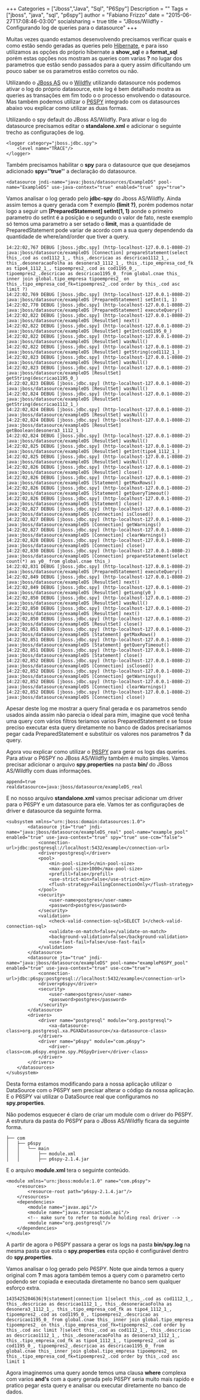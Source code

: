 +++
Categories = ["Jboss","Java", "Sql", "P6Spy"]
Description = ""
Tags = ["jboss", "java", "sql", "p6spy"]
author = "Fabiano Frizzo"
date = "2015-06-27T17:08:46-03:00"
socialsharing = true
title = "JBoss/Wildfly - Configurando log de queries para o datasource"
+++

Muitas vezes quando estamos desenvolvendo precisamos verificar quais e como estão sendo geradas as queries pelo [Hibernate](http://hibernate.org), e para isso utilizamos as opções do próprio hibernate a **show_sql** e a **format_sql** porém estas opções nos mostram as queries com varias **?** no lugar dos parametros que estão sendo passados para a query assim dificultando um pouco saber se os parametros estão corretos ou não.

Utilizando o [JBoss AS](http://jbossas.jboss.org) ou o [Wildfly](http://wildfly.org) utilizando datasource nós podemos ativar o log do próprio datasource, este log é bem detalhado mostra as queries as transações em fim todo o o processo envolvendo o datasource. Mas também podemos utilizar o [P6SPY](https://github.com/p6spy/p6spy) integrado com os datasources abaixo vou explicar como utilizar as duas formas.

Utilizando o spy default do JBoss AS/Wildfly.
Para ativar o log do datasource precisamos editar o **standalone.xml** e adicionar o seguinte trecho as configurações de log.
```
<logger category="jboss.jdbc.spy">
    <level name="TRACE"/>
</logger>
```
Também precisamos habilitar o **spy** para o datasource que que desejamos adicionado **spy=''true''** a declaração do datasource.
```
<datasource jndi-name="java:jboss/datasources/ExampleDS" pool-name="ExampleDS" use-java-context="true" enabled="true" spy="true">
```

Vamos analisar o log gerado pelo **jdbc-spy** do Jboss AS/Wildfly. Ainda assim temos a query gerada com **?** exemplo **(limit ?)**, porém podemos notar logo a seguir um **[PreparedStatement] setInt(1, 1)** aonde o primeiro parametro do setInt é a posição e o segundo o valor de fato, neste exemplo só temos uma parametro a ser setado o **limit**, mas a quantidade de PreparedStatement pode variar de acordo com a sua query dependendo da quantidade de where/and/order que tiver a query.
```
14:22:02,767 DEBUG [jboss.jdbc.spy] (http-localhost-127.0.0.1-8080-2) java:jboss/datasource/exampleDS [Connection] prepareStatement(select this_.cod as cod1112_1_, this_.descricao as descricao1112_1_, this_.desoneracaoFolha as desonera3_1112_1_, this_.tipo_empresa_cod_fk as tipo4_1112_1_, tipoempres2_.cod as cod1195_0_, tipoempres2_.descricao as descricao1195_0_ from global.cnae this_ inner join global.tipo_empresa tipoempres2_ on this_.tipo_empresa_cod_fk=tipoempres2_.cod order by this_.cod asc limit ?)
14:22:02,769 DEBUG [jboss.jdbc.spy] (http-localhost-127.0.0.1-8080-2) java:jboss/datasource/exampleDS [PreparedStatement] setInt(1, 1)
14:22:02,770 DEBUG [jboss.jdbc.spy] (http-localhost-127.0.0.1-8080-2) java:jboss/datasource/exampleDS [PreparedStatement] executeQuery()
14:22:02,822 DEBUG [jboss.jdbc.spy] (http-localhost-127.0.0.1-8080-2) java:jboss/datasource/exampleDS [ResultSet] next()
14:22:02,822 DEBUG [jboss.jdbc.spy] (http-localhost-127.0.0.1-8080-2) java:jboss/datasource/exampleDS [ResultSet] getInt(cod1195_0_)
14:22:02,822 DEBUG [jboss.jdbc.spy] (http-localhost-127.0.0.1-8080-2) java:jboss/datasource/exampleDS [ResultSet] wasNull()
14:22:02,822 DEBUG [jboss.jdbc.spy] (http-localhost-127.0.0.1-8080-2) java:jboss/datasource/exampleDS [ResultSet] getString(cod1112_1_)
14:22:02,823 DEBUG [jboss.jdbc.spy] (http-localhost-127.0.0.1-8080-2) java:jboss/datasource/exampleDS [ResultSet] wasNull()
14:22:02,823 DEBUG [jboss.jdbc.spy] (http-localhost-127.0.0.1-8080-2) java:jboss/datasource/exampleDS [ResultSet] getString(descricao1195_0_)
14:22:02,823 DEBUG [jboss.jdbc.spy] (http-localhost-127.0.0.1-8080-2) java:jboss/datasource/exampleDS [ResultSet] wasNull()
14:22:02,824 DEBUG [jboss.jdbc.spy] (http-localhost-127.0.0.1-8080-2) java:jboss/datasource/exampleDS [ResultSet] getString(descricao1112_1_)
14:22:02,824 DEBUG [jboss.jdbc.spy] (http-localhost-127.0.0.1-8080-2) java:jboss/datasource/exampleDS [ResultSet] wasNull()
14:22:02,824 DEBUG [jboss.jdbc.spy] (http-localhost-127.0.0.1-8080-2) java:jboss/datasource/exampleDS [ResultSet] getBoolean(desonera3_1112_1_)
14:22:02,824 DEBUG [jboss.jdbc.spy] (http-localhost-127.0.0.1-8080-2) java:jboss/datasource/exampleDS [ResultSet] wasNull()
14:22:02,825 DEBUG [jboss.jdbc.spy] (http-localhost-127.0.0.1-8080-2) java:jboss/datasource/exampleDS [ResultSet] getInt(tipo4_1112_1_)
14:22:02,825 DEBUG [jboss.jdbc.spy] (http-localhost-127.0.0.1-8080-2) java:jboss/datasource/exampleDS [ResultSet] wasNull()
14:22:02,826 DEBUG [jboss.jdbc.spy] (http-localhost-127.0.0.1-8080-2) java:jboss/datasource/exampleDS [ResultSet] close()
14:22:02,826 DEBUG [jboss.jdbc.spy] (http-localhost-127.0.0.1-8080-2) java:jboss/datasource/exampleDS [Statement] getMaxRows()
14:22:02,826 DEBUG [jboss.jdbc.spy] (http-localhost-127.0.0.1-8080-2) java:jboss/datasource/exampleDS [Statement] getQueryTimeout()
14:22:02,826 DEBUG [jboss.jdbc.spy] (http-localhost-127.0.0.1-8080-2) java:jboss/datasource/exampleDS [Statement] close()
14:22:02,827 DEBUG [jboss.jdbc.spy] (http-localhost-127.0.0.1-8080-2) java:jboss/datasource/exampleDS [Connection] isClosed()
14:22:02,827 DEBUG [jboss.jdbc.spy] (http-localhost-127.0.0.1-8080-2) java:jboss/datasource/exampleDS [Connection] getWarnings()
14:22:02,827 DEBUG [jboss.jdbc.spy] (http-localhost-127.0.0.1-8080-2) java:jboss/datasource/exampleDS [Connection] clearWarnings()
14:22:02,828 DEBUG [jboss.jdbc.spy] (http-localhost-127.0.0.1-8080-2) java:jboss/datasource/exampleDS [Connection] close()
14:22:02,830 DEBUG [jboss.jdbc.spy] (http-localhost-127.0.0.1-8080-2) java:jboss/datasource/exampleDS [Connection] prepareStatement(select count(*) as y0_ from global.cnae this_)
14:22:02,831 DEBUG [jboss.jdbc.spy] (http-localhost-127.0.0.1-8080-2) java:jboss/datasource/exampleDS [PreparedStatement] executeQuery()
14:22:02,849 DEBUG [jboss.jdbc.spy] (http-localhost-127.0.0.1-8080-2) java:jboss/datasource/exampleDS [ResultSet] next()
14:22:02,849 DEBUG [jboss.jdbc.spy] (http-localhost-127.0.0.1-8080-2) java:jboss/datasource/exampleDS [ResultSet] getLong(y0_)
14:22:02,850 DEBUG [jboss.jdbc.spy] (http-localhost-127.0.0.1-8080-2) java:jboss/datasource/exampleDS [ResultSet] wasNull()
14:22:02,850 DEBUG [jboss.jdbc.spy] (http-localhost-127.0.0.1-8080-2) java:jboss/datasource/exampleDS [ResultSet] next()
14:22:02,850 DEBUG [jboss.jdbc.spy] (http-localhost-127.0.0.1-8080-2) java:jboss/datasource/exampleDS [ResultSet] close()
14:22:02,851 DEBUG [jboss.jdbc.spy] (http-localhost-127.0.0.1-8080-2) java:jboss/datasource/exampleDS [Statement] getMaxRows()
14:22:02,851 DEBUG [jboss.jdbc.spy] (http-localhost-127.0.0.1-8080-2) java:jboss/datasource/exampleDS [Statement] getQueryTimeout()
14:22:02,851 DEBUG [jboss.jdbc.spy] (http-localhost-127.0.0.1-8080-2) java:jboss/datasource/exampleDS [Statement] close()
14:22:02,852 DEBUG [jboss.jdbc.spy] (http-localhost-127.0.0.1-8080-2) java:jboss/datasource/exampleDS [Connection] isClosed()
14:22:02,852 DEBUG [jboss.jdbc.spy] (http-localhost-127.0.0.1-8080-2) java:jboss/datasource/exampleDS [Connection] getWarnings()
14:22:02,852 DEBUG [jboss.jdbc.spy] (http-localhost-127.0.0.1-8080-2) java:jboss/datasource/exampleDS [Connection] clearWarnings()
14:22:02,852 DEBUG [jboss.jdbc.spy] (http-localhost-127.0.0.1-8080-2) java:jboss/datasource/exampleDS [Connection] close()
```

Apesar deste log me mostrar a query final gerada e os parametros sendo usados ainda assim não parecia o ideal para mim, imagine que você tenha uma query com vários filtros teriamos varios PreparedStatement e se fosse preciso executar esta query diretamente no banco de dados precisariamos pegar cada PreparedStatement e substituir os valores nos parametros **?** da query.

Agora vou explicar como utilizar o [P6SPY](https://github.com/p6spy/p6spy) para gerar os logs das queries.
Para ativar o P6SPY no JBoss AS/Wildfly também é muito simples. Vamos precisar adicionar o arquivo **spy.properties** na pasta **bin/** do JBoss AS/Wildfly com duas informações.

<pre><code class="properties">append=true
realdatasource=java:jboss/datasource/exampleDS_real
</code></pre>

E no nosso arquivo **standalone.xml** vamos precisar adicionar um driver para o P6SPY e um datasource para ele. Vamos ter as configurações de driver e datasource da seguinte forma.

```
<subsystem xmlns="urn:jboss:domain:datasources:1.0">
        <datasource jta="true" jndi-name="java:jboss/datasource/exampleDS_real" pool-name="example_pool" enabled="true" use-java-context="true" spy="true" use-ccm="false">
            <connection-url>jdbc:postgresql://localhost:5432/example</connection-url>
            <driver>postgresql</driver>
            <pool>
                <min-pool-size>5</min-pool-size>
                <max-pool-size>1000</max-pool-size>
                <prefill>false</prefill>
                <use-strict-min>false</use-strict-min>
                <flush-strategy>FailingConnectionOnly</flush-strategy>
            </pool>
            <security>
                <user-name>postgres</user-name>
                <password>postgres</password>
            </security>
            <validation>
                <check-valid-connection-sql>SELECT 1</check-valid-connection-sql>
                <validate-on-match>false</validate-on-match>
                <background-validation>false</background-validation>
                <use-fast-fail>false</use-fast-fail>
            </validation>
        </datasource>
        <datasource jta="true" jndi-name="java:jboss/datasource/exampleDS" pool-name="exampleP6SPY_pool" enabled="true" use-java-context="true" use-ccm="true">
            <connection-url>jdbc:p6spy:postgresql://localhost:5432/example</connection-url>
            <driver>p6spy</driver>
            <security>
                <user-name>postgres</user-name>
                <password>postgres</password>
            </security>
        </datasource>
        <drivers>
            <driver name="postgresql" module="org.postgresql">
                <xa-datasource-class>org.postgresql.xa.PGXADatasource</xa-datasource-class>
            </driver>
            <driver name="p6spy" module="com.p6spy">
                <driver-class>com.p6spy.engine.spy.P6SpyDriver</driver-class>
            </driver>
        </drivers>
    </datasources>
</subsystem>
```
Desta forma estamos modificando para a nossa aplicação utilizar o DataSource com o P6SPY sem precisar alterar o código da nossa aplicação. E o P6SPY vai utilizar o DataSource real que configuramos no **spy.properties**.

Não podemos esquecer é claro de criar um module com o driver do P6SPY. A estrutura da pasta do P6SPY para o JBoss AS/Wildfly ficara da seguinte forma.

```
├── com
│   ├── p6spy
│   │   └── main
│   │       ├── module.xml
│   │       ├── p6spy-2.1.4.jar

```

E o arquivo **module.xml** tera o seguinte conteúdo.
```
<module xmlns="urn:jboss:module:1.0" name="com.p6spy">
    <resources>
        <resource-root path="p6spy-2.1.4.jar"/>
    </resources>
    <dependencies>
        <module name="javax.api"/>
        <module name="javax.transaction.api"/>
        <!-- make sure to refer to module holding real driver -->
        <module name="org.postgresql"/>
    </dependencies>
</module>
```
A partir de agora o P6SPY passara a gerar os logs na pasta **bin/spy.log** na mesma pasta que esta o **spy.properties** esta opção é configurável dentro do **spy.properties**.

Vamos analisar o log gerado pelo P6SPY.
Note que ainda temos a query original com **?** mas agora também temos a query com o parametro certo podendo ser copiada e executada diretamente no banco sem qualquer esforço extra.

```
1435425204636|9|statement|connection 1|select this_.cod as cod1112_1_, this_.descricao as descricao1112_1_, this_.desoneracaoFolha as desonera3_1112_1_, this_.tipo_empresa_cod_fk as tipo4_1112_1_, tipoempres2_.cod as cod1195_0_, tipoempres2_.descricao as descricao1195_0_ from global.cnae this_ inner join global.tipo_empresa tipoempres2_ on this_.tipo_empresa_cod_fk=tipoempres2_.cod order by this_.cod asc limit ?|select this_.cod as cod1112_1_, this_.descricao as descricao1112_1_, this_.desoneracaoFolha as desonera3_1112_1_, this_.tipo_empresa_cod_fk as tipo4_1112_1_, tipoempres2_.cod as cod1195_0_, tipoempres2_.descricao as descricao1195_0_ from global.cnae this_ inner join global.tipo_empresa tipoempres2_ on this_.tipo_empresa_cod_fk=tipoempres2_.cod order by this_.cod asc limit 1
```

Agora imaginemos uma query aonde temos uma clausa **where** complexa com varios **and's** com a query gerada pelo P6SPY seria muito mais rapido e pratico pegar esta query e analisar ou executar diretamente no banco de dados.
